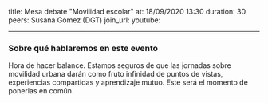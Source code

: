 title: Mesa debate "Movilidad escolar"
at: 18/09/2020 13:30
duration: 30
peers:  Susana Gómez (DGT)
join_url:
youtube: 

----
### Sobre qué hablaremos en este evento

Hora de hacer balance. Estamos seguros de que las jornadas sobre movilidad urbana darán como fruto infinidad de puntos de vistas, experiencias compartidas y aprendizaje mutuo. Este será el momento de ponerlas en común. 
